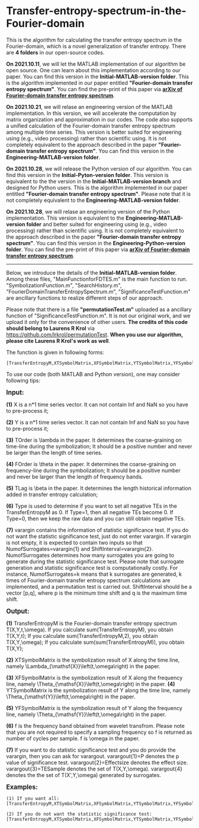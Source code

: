 # Transfer-entropy-spectrum-in-the-Fourier-domain
This is the algorithm for calculating the transfer entropy spectrum in the Fourier-domain, which is a novel generalization of transfer entropy. There are **4 folders** in our open-source codes.

**On 2021.10.11**, we will let the MATLAB implementation of our algorithm be open source. One can learn about this implementation according to our paper.
You can find this version in the **Initial-MATLAB-version folder**. This is the algorithm implemented in our paper entitled **"Fourier-domain transfer entropy spectrum"**. You can find the pre-print of this paper via **[arXiv of Fourier-domain transfer entropy spectrum](https://arxiv.org/abs/2110.06480)**.

**On 2021.10.21**, we will relase an engineering version of the MATLAB implementation. In this version, we will accelerate the computation by matrix organization and approximation in our codes. The code also supports a unified calculation of the Fourier-domain transfer entropy spectrum among multiple time series. This version is better suited for engineering using (e.g., video processing) rather than scientific using. It is not completely equivalent to the approach described in the paper **"Fourier-domain transfer entropy spectrum"**. You can find this version in the **Engineering-MATLAB-version folder**. 

**On 2021.10.28**, we will release the Python version of our algorithm. You can find this version in the **Initial-Pyton-version folder**. This version is equivalent to the
the version in the **Initial-MATLAB-version branch** and designed for Python users. This is the algorithm implemented in our paper entitled **"Fourier-domain transfer entropy spectrum"**. Please note that it is not completely equivalent to the **Engineering-MATLAB-version folder**.

**On 2021.10.28**, we will relase an engineering version of the Python implementation. This version is equivalent to the **Engineering-MATLAB-version folder** and better suited for engineering using (e.g., video processing) rather than scientific using. It is not completely equivalent to the approach described in the paper **"Fourier-domain transfer entropy spectrum"**. You can find this version in the **Engineering-Python-version folder**. You can find the pre-print of this paper via **[arXiv of Fourier-domain transfer entropy spectrum](https://arxiv.org/abs/2110.06480)**.
______________________________________________________________________________________________________________________________________________________________________________

Below, we introduce the details of the **Initial-MATLAB-version folder**. Among these files, "MainFunctionforFDTES.m" 
is the main function to run. "SymbolizationFunction.m", "SearchHistory.m", "FourierDomainTransferEntropySpectrum.m", "SignificanceTestFunction.m" 
are ancillary functions to realize different steps of our approach. 

Please note that there is a file **"permutationTest.m"** uploaded as a ancillary function of "SignificanceTestFunction.m". It is not our original work, 
and we upload it only for the convenience of other users. **The credits of this code should belong to Laurens R Krol** via https://github.com/lrkrol/permutationTest. 
**When you use our algorithm, please cite Laurens R Krol's work as well**.

The function is given in following forms:
```
[TransferEntropyM,XTSymbolMatrix,XFSymbolMatrix,YTSymbolMatrix,YFSymbolMatrix,f,varargout]=MainFunctionforFDTES(X,Y,TOrder,FOrder,TLag,Type,varargin)
```
To use our code (both MATLAB and Python version), one may consider following tips:

<big>**Input:**</big>

**(1)** X is a n*1 time series vector. It can not contain Inf and NaN so you
have to pre-process it;

**(2)** Y is a n*1 time series vector. It can not contain Inf and NaN so you
have to pre-process it;

**(3)** TOrder is \lambda in the paper. It determines the coarse-graining on
time-line during the symbolization; It should be a positive number and 
never be larger than the length of time series.

**(4)** FOrder is \theta in the paper. It determines the coarse-graining on
frequency-line during the symbolization; It should be a positive number  
and never be larger than the length of frequency bands.

**(5)** TLag is \beta in the paper. It determines the length historical 
information added in transfer entropy calculation;

**(6)** Type is used to determine if you want to set all negative TEs in the
TransferEntropyM as 0. If Type=1, then all negative TEs become 0. If
Type=0, then we keep the raw data and you can still obtain negative TEs.

**(7)** varargin contains the information of statistic significance test. If
you do not want the statistic significance test, just do not enter
varargin. If varargin is not empty, it is expected to contain two inputs
so that NumofSurrogates=varargin{1} and ShiftInterval=varargin{2}. NumofSurrogates 
determines how many surrogates you are going to generate during the 
statistic significance test. Please note that surrogate generation and 
statistic significance test is computationally costly. For instance, 
NumofSurrogates=k means that k surrogates are generated, k times of 
Fourier-domain transfer entropy spectrum calculations are implemented, 
and a permutation test is carried out. ShiftInterval should be a vector 
[p,q], where p is the minimum time shift and q is the maximum time shift. 

<big>**Output:**</big>

**(1)** TransferEntropyM is the Fourier-domain transfer entropy spectrum
T(X,Y,t,\omega). If you calculate sum(TransferEntropyM), you obtain
T(X,Y,t); If you calculate sum(TransferEntropyM,2), you obtain
T(X,Y,\omega); If you calculate sum(sum(TransferEntropyM)), you obtain
T(X,Y); 

**(2)** XTSymbolMatrix is the symbolization result of X along the time line,
namely \Lambda_{\mathsf{X}}\left(t,\omega\right) in the paper.

**(3)** XFSymbolMatrix is the symbolization result of X along the frequency 
line, namely \Theta_{\mathsf{X}}\left(t,\omega\right) in the paper.
**(4)** YTSymbolMatrix is the symbolization result of Y along the time line,
namely \Theta_{\mathsf{Y}}\left(t,\omega\right) in the paper.

**(5)** YFSymbolMatrix is the symbolization result of Y along the frequency 
line, namely \Theta_{\mathsf{Y}}\left(t,\omega\right) in the paper.

**(6)** f is the frequency band obtained from wavelet transfrom. Please note
that you are not required to specify a sampling frequency so f is
returned as number of cycles per sample. f is \omega in the paper.

**(7)** If you want to do statistic significance test and you do provide the
varargin, then you can ask for varargout. varargout{1}=P denotes the p
value of significance test. varargout{2}=Effectsize denotes the effect 
size. varargout{3}=TESample denotes the set of T(X,Y,\omega). varargout{4}
denotes the the set of T(X',Y,\omega) generated by surrogates.

<big>**Examples:**</big>
```
(1) If you want all: 
[TransferEntropyM,XTSymbolMatrix,XFSymbolMatrix,YTSymbolMatrix,YFSymbolMatrix,f,P,Effectsize,TESample,SurrogatesTESample]=MainFunctionforFDTES(X,Y,TOrder,FOrder,TLag,Type,NumofSurrogates,ShiftInterval)

(2) If you do not want the statistic significance test: 
[TransferEntropyM,XTSymbolMatrix,XFSymbolMatrix,YTSymbolMatrix,YFSymbolMatrix,f]=MainFunctionforFDTES(X,Y,TOrder,FOrder,TLag,Type)
```
